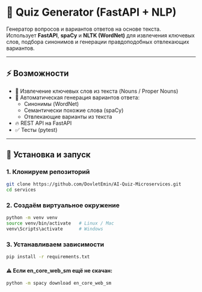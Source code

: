 # 📘 Quiz Generator (FastAPI + NLP)

Генератор вопросов и вариантов ответов на основе текста.  
Использует **FastAPI**, **spaCy** и **NLTK (WordNet)** для извлечения ключевых слов, подбора синонимов и генерации правдоподобных отвлекающих вариантов.

---

## ⚡ Возможности

- 📌 Извлечение ключевых слов из текста (Nouns / Proper Nouns)
- 🧩 Автоматическая генерация вариантов ответа:
  - Синонимы (WordNet)
  - Семантически похожие слова (spaCy)
  - Отвлекающие варианты из текста
- 🔥 REST API на FastAPI
- ✅ Тесты (pytest)

---

## 🚀 Установка и запуск

### 1. Клонируем репозиторий

```bash
git clone https://github.com/DovletEmin/AI-Quiz-Microservices.git
cd services
```

### 2. Создаём виртуальное окружение

```bash
python -m venv venv
source venv/bin/activate   # Linux / Mac
venv\Scripts\activate      # Windows
```

### 3. Устанавливаем зависимости

```bash
pip install -r requirements.txt
```

#### ⚠️ Если en_core_web_sm ещё не скачан:

```bash
python -m spacy download en_core_web_sm
```
